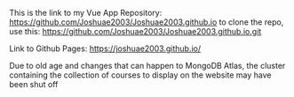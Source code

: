 This is the link to my Vue App Repository: https://github.com/Joshuae2003/Joshuae2003.github.io
to clone the repo, use this: https://github.com/Joshuae2003/Joshuae2003.github.io.git

Link to Github Pages: https://joshuae2003.github.io/

Due to old age and changes that can happen to MongoDB Atlas, the cluster containing the collection of courses to display on the website may have been shut off
